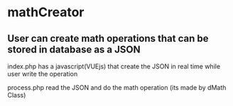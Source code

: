 # mathCreator

## User can create math operations that can be stored in database as a JSON

index.php has a javascript(VUEjs) that create the JSON in real time while user write the operation

process.php read the JSON and do the math operation (its made by dMath Class)
